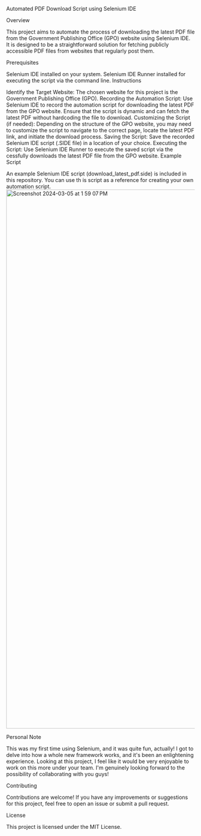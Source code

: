 Automated PDF Download Script using Selenium IDE

Overview

This project aims to automate the process of downloading the latest PDF file from the Government Publishing Office (GPO) website using Selenium IDE. It is designed to be a straightforward solution for fetching publicly accessible PDF files from websites that regularly post them.

Prerequisites

Selenium IDE installed on your system.
Selenium IDE Runner installed for executing the script via the command line.
Instructions

Identify the Target Website: The chosen website for this project is the Government Publishing Office (GPO).
Recording the Automation Script: Use Selenium IDE to record the automation script for downloading the latest PDF from the GPO website. Ensure that the script is dynamic and can fetch the latest PDF without hardcoding the file to download.
Customizing the Script (if needed): Depending on the structure of the GPO website, you may need to customize the script to navigate to the correct page, locate the latest PDF link, and initiate the download process.
Saving the Script: Save the recorded Selenium IDE script (.SIDE file) in a location of your choice.
Executing the Script: Use Selenium IDE Runner to execute the saved script via the cessfully downloads the latest PDF file from the GPO website.
Example Script

An example Selenium IDE script (download_latest_pdf.side) is included in this repository. You can use th
is script as a reference for creating your own automation script.
<img width="1440" alt="Screenshot 2024-03-05 at 1 59 07 PM" src="https://github.com/aanchallmittal/Microsoft-Research-India---SPICE-IN-Lens---Technical-Assessment/assets/133647487/b1bd3a2e-7ca4-4fe8-800a-7dc04b146302">

Personal Note

This was my first time using Selenium, and it was quite fun, actually! I got to delve into how a whole new framework works, and it's been an enlightening experience. Looking at this project, I feel like it would be very enjoyable to work on this more under your team. I'm genuinely looking forward to the possibility of collaborating with you guys!

Contributing

Contributions are welcome! If you have any improvements or suggestions for this project, feel free to open an issue or submit a pull request.

License

This project is licensed under the MIT License.

